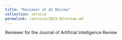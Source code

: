 ```yaml
---
title: "Reviewer at AI Review"
collection: service
permalink: /service/2022-AIreview.md
---
```

Reviewer for the Journal of Artificial Intelligence Review

